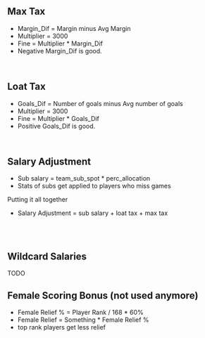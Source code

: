 


## Max Tax
- Margin_Dif = Margin minus Avg Margin 
- Multiplier = 3000
- Fine = Multiplier * Margin_Dif
- Negative Margin_Dif is good. 

<br>





## Loat Tax
- Goals_Dif = Number of goals minus Avg number of goals 
- Multiplier = 3000
- Fine = Multiplier * Goals_Dif
- Positive Goals_Dif is good. 

<br>








## Salary Adjustment

- Sub salary = team_sub_spot * perc_allocation
- Stats of subs get applied to players who miss games

Putting it all together
- Salary Adjustment = sub salary  + loat tax + max tax





<br>
<br>





## Wildcard Salaries
TODO
<br>



## Female Scoring Bonus (not used anymore)

- Female Relief % = Player Rank / 168 * 60% 
- Female Relief = Something * Female Relief %
- top rank players get less relief

<br>


